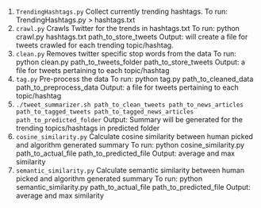 
1. `TrendingHashtags.py`
	Collect currently trending hashtags. 
	To run: TrendingHashtags.py > hashtags.txt
2. `crawl.py`
	Crawls Twitter for the trends in hashtags.txt
	To run: python crawl.py hashtags.txt path_to_store_tweets
	Output: will create a file for tweets crawled for each trending topic/hashtag.
3. `clean.py`
	Removes twitter specific stop words from the data
	To run: python clean.py path_to_tweets_folder path_to_store_tweets
	Output: a file for tweets pertaining to each topic/hashtag
4. `tag.py`
	Pre-process the data
	To run: python tag.py path_to_cleaned_data path_to_preprocess_data
	Output: a file for tweets pertaining to each topic/hashtag
5. `./tweet_summarizer.sh path_to_clean_tweets path_to_news_articles path_to_tagged_tweets path_to_tagged_news_articles path_to_predicted_folder`
	Output: Summary will be generated for the trending topics/hashtags in predicted folder
6. `cosine_similarity.py`
	Calculate cosine similarity between human picked and algorithm generated summary
	To run: python cosine_similarity.py path_to_actual_file path_to_predicted_file
	Output: average and max similarity
7. `semantic_similarity.py`
	Calculate semantic similarity between human picked and algorithm generated summary
	To run: python semantic_similarity.py path_to_actual_file path_to_predicted_file
	Output: average and max similarity
